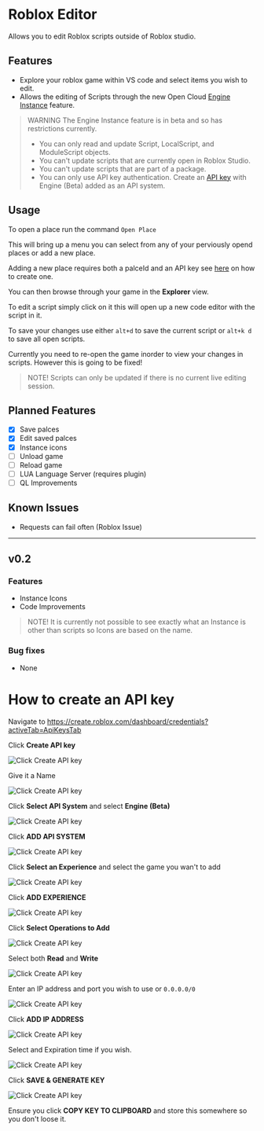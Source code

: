 # Roblox Editor

Allows you to edit Roblox scripts outside of Roblox studio.

## Features

* Explore your roblox game within VS code and select items you wish to edit.
* Allows the editing of Scripts through the new Open Cloud [Engine Instance](https://create.roblox.com/docs/en-us/cloud/open-cloud/instance) feature.

> WARNING The Engine Instance feature is in beta and so has restrictions currently.
> * You can only read and update Script, LocalScript, and ModuleScript objects.
> * You can't update scripts that are currently open in Roblox Studio.
> * You can't update scripts that are part of a package.
> * You can only use API key authentication. Create an [API key](https://create.roblox.com/docs/en-us/cloud/open-cloud/api-keys) with Engine (Beta) added as an API system.

## Usage

To open a place run the command `Open Place`

This will bring up a menu you can select from any of your perviously opend places or add a new place.

Adding a new place requires both a palceId and an API key see [here](#how-to-create-an-api-key) on how to create one.

You can then browse through your game in the **Explorer** view.

To edit a script simply click on it this will open up a new code editor with the script in it.

To save your changes use either `alt+d` to save the current script or `alt+k d` to save all open scripts.

Currently you need to re-open the game inorder to view your changes in scripts. However this is going to be fixed!

> NOTE! Scripts can only be updated if there is no current live editing session.

## Planned Features

- [x] Save palces
- [x] Edit saved palces
- [x] Instance icons
- [ ] Unload game
- [ ] Reload game
- [ ] LUA Language Server (requires plugin)
- [ ] QL Improvements

## Known Issues

* Requests can fail often (Roblox Issue)

---

## v0.2

### Features

* Instance Icons
* Code Improvements

> NOTE! It is currently not possible to see exactly what an Instance is other than scripts so Icons are based on the name.

### Bug fixes

* None

# How to create an API key

Navigate to https://create.roblox.com/dashboard/credentials?activeTab=ApiKeysTab

Click **Create API key**

![Click Create API key](https://raw.githubusercontent.com/afoster549/roblox-editor/main/images/APIKEY/1.png)

Give it a Name

![Click Create API key](https://raw.githubusercontent.com/afoster549/roblox-editor/main/images/APIKEY/2.png)

Click **Select API System** and select **Engine (Beta)**

![Click Create API key](https://raw.githubusercontent.com/afoster549/roblox-editor/main/images/APIKEY/3.png)

Click **ADD API SYSTEM**

![Click Create API key](https://raw.githubusercontent.com/afoster549/roblox-editor/main/images/APIKEY/4.png)

Click **Select an Experience** and select the game you wan't to add

![Click Create API key](https://raw.githubusercontent.com/afoster549/roblox-editor/main/images/APIKEY/5.png)

Click **ADD EXPERIENCE**

![Click Create API key](https://raw.githubusercontent.com/afoster549/roblox-editor/main/images/APIKEY/6.png)

Click **Select Operations to Add**

![Click Create API key](https://raw.githubusercontent.com/afoster549/roblox-editor/main/images/APIKEY/7.png)

Select both **Read** and **Write**

![Click Create API key](https://raw.githubusercontent.com/afoster549/roblox-editor/main/images/APIKEY/8.png)

Enter an IP address and port you wish to use or `0.0.0.0/0`

![Click Create API key](https://raw.githubusercontent.com/afoster549/roblox-editor/main/images/APIKEY/9.png)

Click **ADD IP ADDRESS**

![Click Create API key](https://raw.githubusercontent.com/afoster549/roblox-editor/main/images/APIKEY/10.png)

Select and Expiration time if you wish.

![Click Create API key](https://raw.githubusercontent.com/afoster549/roblox-editor/main/images/APIKEY/11.png)

Click **SAVE & GENERATE KEY**

![Click Create API key](https://raw.githubusercontent.com/afoster549/roblox-editor/main/images/APIKEY/12.png)

Ensure you click **COPY KEY TO CLIPBOARD** and store this somewhere so you don't loose it.